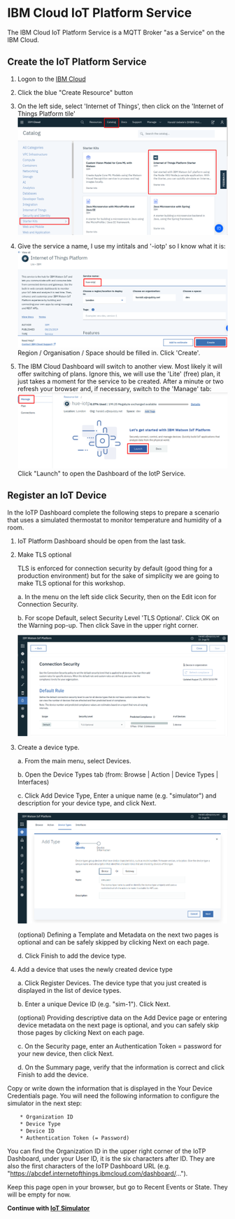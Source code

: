 # IBM Cloud IoT Platform Service

The  IBM Cloud IoT Platform Service is a MQTT Broker "as a Service" on the IBM Cloud. 

## Create the IoT Platform Service

1. Logon to the [IBM Cloud](https://cloud.ibm.com)

2. Click the blue "Create Resource" button

3. On the left side, select 'Internet of Things', then click on the 'Internet of Things Platform tile'
![IoTP in the Catalog](images/catalog-iotp.png)

4. Give the service a name, I use my intitals and '-iotp' so I know what it is:
![Create IoTP](images/create-iotp.png)
Region / Organisation / Space should be filled in.
Click 'Create'.

5. The IBM Cloud Dashboard will switch to another view. Most likely it will offer switching of plans. Ignore this, we will use the 'Lite' (free) plan, it just takes a moment for the service to be created. After a minute or two refresh your browser and, if necessary, switch to the 'Manage' tab:
![Manage IoTP](images/manage-iotp.png)
Click "Launch" to open the Dashboard of the IotP Service.

## Register an IoT Device

In the IoTP Dashboard complete the following steps to prepare  a scenario that uses a simulated thermostat to monitor temperature and humidity of a room.

1. IoT Platform Dashboard should be open from the last task.

2. Make TLS optional
      
    TLS is enforced for connection security by default (good thing for a production environment) but for the sake of simplicity we are going to make TLS optional for this workshop.

    a. In the menu on the left side click Security, then on the Edit icon for Connection Security.

    b. For scope Default, select Security Level 'TLS Optional'. Click OK on the Warning pop-up. Then click Save in the upper right corner.

    ![TLS Optional](images/TLSOptional.png)


3.   Create a device type.

        a. From the main menu, select Devices.

        b. Open the Device Types tab (from: Browse | Action | Device Types | Interfaces)

        c. Click  Add Device Type, 
        Enter a unique name (e.g. "simulator") and description for your device type, and click Next.

        ![Device Type](images/CreateDeviceType.png)

        (optional) Defining a Template and Metadata on the next two pages is optional and can be safely skipped by clicking Next on each page.

        d.  Click Finish to add the device type.

4.   Add a device that uses the newly created device type

       a. Click Register Devices. The device type that you just created is displayed in the list of device types.

       b. Enter a unique Device ID (e.g. "sim-1"). Click Next.

        (optional) Providing descriptive data on the Add Device page or entering device metadata on the next page is optional, and you can safely skip those pages by clicking Next on each page.

        c.  On the Security page, enter an Authentication Token = password for your new device, then click Next.

        d. On the Summary page, verify that the information is correct and click Finish to add the device. 
         
Copy or write down the information that is displayed in the Your Device Credentials page. 
You will need the following information to configure the simulator in the next step:

        * Organization ID
        * Device Type
        * Device ID
        * Authentication Token (= Password)

You can find the Organization ID in the upper right corner of the IoTP Dashboard, under your User ID, it is the six characters after ID. They are also the first characters of the IoTP Dashboard URL (e.g. "https://abcdef.internetofthings.ibmcloud.com/dashboard/...").

Keep this page open in your browser, but go to Recent Events or State. They will be empty for now.

__Continue with [IoT Simulator ](APP.md)__   
